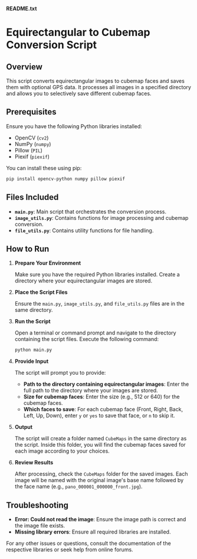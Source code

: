 **README.txt**

# Equirectangular to Cubemap Conversion Script

## Overview

This script converts equirectangular images to cubemap faces and saves them with optional GPS data. It processes all images in a specified directory and allows you to selectively save different cubemap faces.

## Prerequisites

Ensure you have the following Python libraries installed:
- OpenCV (`cv2`)
- NumPy (`numpy`)
- Pillow (`PIL`)
- Piexif (`piexif`)

You can install these using pip:
```sh
pip install opencv-python numpy pillow piexif
```

## Files Included

- **`main.py`**: Main script that orchestrates the conversion process.
- **`image_utils.py`**: Contains functions for image processing and cubemap conversion.
- **`file_utils.py`**: Contains utility functions for file handling.

## How to Run

1. **Prepare Your Environment**

   Make sure you have the required Python libraries installed. Create a directory where your equirectangular images are stored.

2. **Place the Script Files**

   Ensure the `main.py`, `image_utils.py`, and `file_utils.py` files are in the same directory.

3. **Run the Script**

   Open a terminal or command prompt and navigate to the directory containing the script files. Execute the following command:
   ```sh
   python main.py
   ```

4. **Provide Input**

   The script will prompt you to provide:
   - **Path to the directory containing equirectangular images**: Enter the full path to the directory where your images are stored.
   - **Size for cubemap faces**: Enter the size (e.g., 512 or 640) for the cubemap faces.
   - **Which faces to save**: For each cubemap face (Front, Right, Back, Left, Up, Down), enter `y` or `yes` to save that face, or `n` to skip it.

5. **Output**

   The script will create a folder named `CubeMaps` in the same directory as the script. Inside this folder, you will find the cubemap faces saved for each image according to your choices.

6. **Review Results**

   After processing, check the `CubeMaps` folder for the saved images. Each image will be named with the original image's base name followed by the face name (e.g., `pano_000001_000000_front.jpg`).

## Troubleshooting

- **Error: Could not read the image**: Ensure the image path is correct and the image file exists.
- **Missing library errors**: Ensure all required libraries are installed.

For any other issues or questions, consult the documentation of the respective libraries or seek help from online forums.
